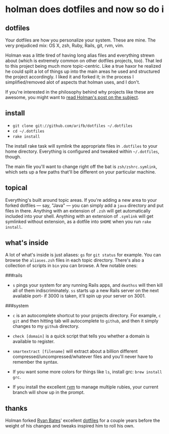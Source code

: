 # holman does dotfiles and now so do i

## dotfiles

Your dotfiles are how you personalize your system. These are mine. The very
prejudiced mix: OS X, zsh, Ruby, Rails, git, rvm, vim.

Holman was a little tired of having long alias files and everything strewn about
(which is extremely common on other dotfiles projects, too). That led to this
project being much more topic-centric. Like a true haxor he realized he could 
split a lot of things up into the main areas he used and structured the project 
accordingly. I liked it and forked it; in the process I simplified/removed alot
of aspects that holman uses, and I don't.

If you're interested in the philosophy behind why projects like these are
awesome, you might want to [read Holman's post on the
subject](http://zachholman.com/2010/08/dotfiles-are-meant-to-be-forked/).

## install

- `git clone git://github.com/arifb/dotfiles ~/.dotfiles`
- `cd ~/.dotfiles`
- `rake install`

The install rake task will symlink the appropriate files in `.dotfiles` to your
home directory. Everything is configured and tweaked within `~/.dotfiles`,
though.

The main file you'll want to change right off the bat is `zsh/zshrc.symlink`,
which sets up a few paths that'll be different on your particular machine.

## topical

Everything's built around topic areas. If you're adding a new area to your
forked dotfiles — say, "Java" — you can simply add a `java` directory and put
files in there. Anything with an extension of `.zsh` will get automatically
included into your shell. Anything with an extension of `.symlink` will get
symlinked without extension, as a dotfile into `$HOME` when you run `rake install`.

## what's inside

A lot of what's inside is just aliases: `gs` for `git status` for example. You can 
browse the `aliases.zsh` files in each topic directory. There's also a collection 
of scripts in `bin` you can browse. A few notable ones:

###rails
- `s` pings your system for any running Rails apps, and `deathss` will then
  kill all of them indiscriminately. `ss` starts up a new Rails server on the
  next available port- if 3000 is taken, it'll spin up your server on 3001.

###system
- `c` is an autocomplete shortcut to your projects directory. For example, `c
  git` and then hitting tab will autocomplete to `github`, and then it simply
  changes to my `github` directory. 
- `check [domain]` is a quick script that tells you whether a domain is
  available to register.
- `smartextract [filename]` will extract about a billion different
  compressed/uncompressed/whatever files and you'll never have to remember the
  syntax.

- If you want some more colors for things like `ls`, install grc: `brew install
  grc`.
- If you install the excellent [rvm](http://rvm.beginrescueend.com) to manage
  multiple rubies, your current branch will show up in the prompt.

## thanks

Holman forked [Ryan Bates](http://github.com/ryanb)' excellent
[dotfiles](http://github.com/ryanb/dotfiles) for a couple years before the
weight of his changes and tweaks inspired him to roll his own.
